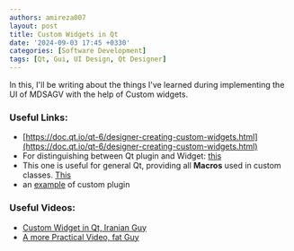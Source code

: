 ```yaml
---
authors: amireza007
layout: post
title: Custom Widgets in Qt
date: '2024-09-03 17:45 +0330'
categories: [Software Development]
tags: [Qt, Gui, UI Design, Qt Designer]
---
```


In this, I'll be writing about the things I've learned during implementing the UI of MDSAGV with the help of Custom widgets.

### Useful Links:
- [https://doc.qt.io/qt-6/designer-creating-custom-widgets.html](https://doc.qt.io/qt-6/designer-creating-custom-widgets.html)
- For distinguishing between Qt plugin and Widget: [this](https://doc.qt.io/qt-5/plugins-howto.html)
- This one is useful for general Qt, providing all **Macros** used in custom classes. [This](https://doc.qt.io/qt-6/functions.html)
- an [example](https://doc.qt.io/qt-6/qtdesigner-customwidgetplugin-example.html) of custom plugin
### Useful Videos:
- [Custom Widget in Qt, Iranian Guy](https://www.youtube.com/watch?v=2AiWla1cc6Q)
- [A more Practical Video, fat Guy](https://www.youtube.com/watch?v=RyJqcw0RXxk)